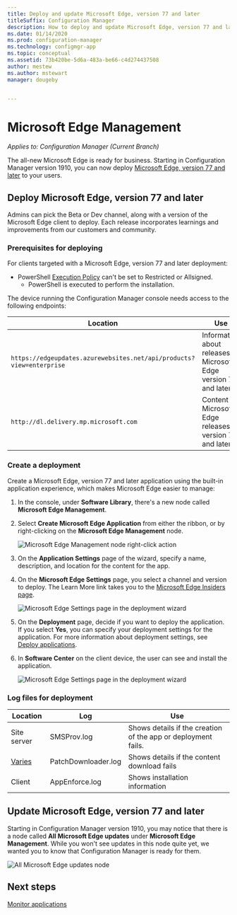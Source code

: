 ```yaml
---
title: Deploy and update Microsoft Edge, version 77 and later
titleSuffix: Configuration Manager
description: How to deploy and update Microsoft Edge, version 77 and later with Configuration Manager
ms.date: 01/14/2020
ms.prod: configuration-manager
ms.technology: configmgr-app
ms.topic: conceptual
ms.assetid: 73b420be-5d6a-483a-be66-c4d274437508
author: mestew
ms.author: mstewart
manager: dougeby


---
```


# Microsoft Edge Management

*Applies to: Configuration Manager (Current Branch)*

The all-new Microsoft Edge is ready for business. Starting in Configuration Manager version 1910, you can now deploy [Microsoft Edge, version 77 and later](https://docs.microsoft.com/deployedge/) to your users.

## <a name="bkmk_Microsoft_Edge"></a> Deploy Microsoft Edge, version 77 and later
<!--4561024-->
Admins can pick the Beta or Dev channel, along with a version of the Microsoft Edge client to deploy. Each release incorporates learnings and improvements from our customers and community.

### Prerequisites for deploying

For clients targeted with a Microsoft Edge, version 77 and later deployment:

- PowerShell [Execution Policy](https://docs.microsoft.com/powershell/module/microsoft.powershell.core/about/about_execution_policies) can't be set to Restricted or Allsigned.
  - PowerShell is executed to perform the installation.
  
The device running the Configuration Manager console needs access to the following endpoints:

|Location|Use|
|---|---|
|`https://edgeupdates.azurewebsites.net/api/products?view=enterprise`|Information about releases of Microsoft Edge version 77 and later|
|`http://dl.delivery.mp.microsoft.com`|Content for Microsoft Edge releases, version 77 and later|




### Create a deployment

Create a Microsoft Edge, version 77 and later application using the built-in application experience, which makes Microsoft Edge easier to manage:

1. In the console, under **Software Library**, there's a new node called **Microsoft Edge Management**.
1. Select **Create Microsoft Edge Application** from either the ribbon, or by right-clicking on the **Microsoft Edge Management** node.

   ![Microsoft Edge Management node right-click action](./media/4561024-create-microsoft-edge-application.png)

1. On the **Application Settings** page of the wizard, specify a name, description, and location for the content for the app.
1. On the **Microsoft Edge Settings** page, you select a channel and version to deploy. The Learn More link takes you to the [Microsoft Edge Insiders page](https://www.microsoftedgeinsider.com/).

   ![Microsoft Edge Settings page in the deployment wizard](./media/4561024-edge-settings-wizard.png)

1. On the **Deployment** page, decide if you want to deploy the application. If you select **Yes**, you can specify your deployment settings for the application. For more information about deployment settings, see [Deploy applications](/configmgr/apps/deploy-use/deploy-applications#bkmk_deploy-general).
1. In **Software Center** on the client device, the user can see and install the application.

   ![Microsoft Edge Settings page in the deployment wizard](./media/4561024-software-center-install-edge.png)

### Log files for deployment

|Location|Log|Use|
|---|---|---|
| Site server|SMSProv.log|Shows details if the creation of the app or deployment fails.|
| [Varies](/sccm/core/plan-design/hierarchy/log-files)|PatchDownloader.log| Shows details if the content download fails|
| Client|  AppEnforce.log|Shows installation information|

## Update Microsoft Edge, version 77 and later
<!--4831871-->

Starting in Configuration Manager version 1910, you may notice that there is a node called **All Microsoft Edge updates** under **Microsoft Edge Management**. While you won't see updates in this node quite yet, we wanted you to know that Configuration Manager is ready for them.

   ![All Microsoft Edge updates node](./media/4831871-all-microsoft-edge-updates.png)

## Next steps

[Monitor applications](/configmgr/apps/deploy-use/monitor-applications-from-the-console)
